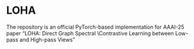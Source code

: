 # LOHA
The repository is an official PyTorch-based implementation for AAAI-25 paper “LOHA: Direct Graph Spectral \\Contrastive Learning between Low-pass and High-pass Views”
